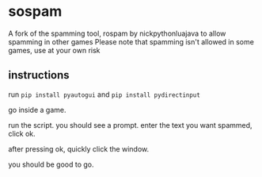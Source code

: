 # sospam

A fork of the spamming tool, rospam by nickpythonluajava to allow spamming in other games
Please note that spamming isn't allowed in some games, use at your own risk

## instructions
run
`pip install pyautogui`
and
`pip install pydirectinput`

go inside a game.

run the script. you should see a prompt. enter the text you want spammed, click ok.

after pressing ok, quickly click the window.

you should be good to go.
